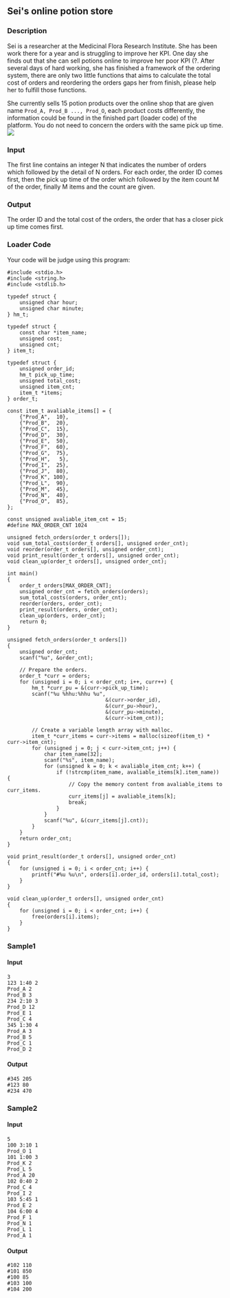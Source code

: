 Sei\'s online potion store
--------------------------

### Description

<div>

Sei is a researcher at the Medicinal Flora Research Institute. She has
been work there for a year and is struggling to improve her KPI. One day
she finds out that she can sell potions online to improve her poor KPI
(?. After several days of hard working, she has finished a framework of
the ordering system, there are only two little functions that aims to
calculate the total cost of orders and reordering the orders gaps her
from finish, please help her to fulfill those functions.

She currently sells 15 potion products over the online shop that are
given name `Prod_A, Prod_B ..., Prod_O`, each product costs differently,
the information could be found in the finished part (loader code) of the
platform. You do not need to concern the orders with the same pick up
time.![](https://64.media.tumblr.com/a527a758b1d7ad5b066382dd1e879acb/da9735baa45d502a-9e/s400x600/39963fb633c270428befd5937883837e6ae46561.gifv)

</div>

### Input

The first line contains an integer N that indicates the number of orders
which followed by the detail of N orders. For each order, the order ID
comes first, then the pick up time of the order which followed by the
item count M of the order, finally M items and the count are given.

### Output

The order ID and the total cost of the orders, the order that has a
closer pick up time comes first.

### Loader Code

<div>

Your code will be judge using this program:

</div>

    #include <‍stdio.h>
    #include <‍string.h>
    #include <‍stdlib.h>

    typedef struct {
        unsigned char hour;
        unsigned char minute;
    } hm_t;

    typedef struct {
        const char *item_name;
        unsigned cost;
        unsigned cnt;
    } item_t;

    typedef struct {
        unsigned order_id;
        hm_t pick_up_time;
        unsigned total_cost;
        unsigned item_cnt;
        item_t *items;
    } order_t;

    const item_t avaliable_items[] = {
        {"Prod_A",  10},
        {"Prod_B",  20},
        {"Prod_C",  15},
        {"Prod_D",  30},
        {"Prod_E",  50},
        {"Prod_F",  60},
        {"Prod_G",  75},
        {"Prod_H",   5},
        {"Prod_I",  25},
        {"Prod_J",  80},
        {"Prod_K", 100},
        {"Prod_L",  90},
        {"Prod_M",  45},
        {"Prod_N",  40},
        {"Prod_O",  85},
    };

    const unsigned avaliable_item_cnt = 15;
    #define MAX_ORDER_CNT 1024

    unsigned fetch_orders(order_t orders[]);
    void sum_total_costs(order_t orders[], unsigned order_cnt);
    void reorder(order_t orders[], unsigned order_cnt);
    void print_result(order_t orders[], unsigned order_cnt);
    void clean_up(order_t orders[], unsigned order_cnt);

    int main()
    {
        order_t orders[MAX_ORDER_CNT];
        unsigned order_cnt = fetch_orders(orders);
        sum_total_costs(orders, order_cnt);
        reorder(orders, order_cnt);
        print_result(orders, order_cnt);
        clean_up(orders, order_cnt);
        return 0;
    }

    unsigned fetch_orders(order_t orders[])
    {
        unsigned order_cnt;
        scanf("%u", &order_cnt);

        // Prepare the orders.
        order_t *curr = orders;
        for (unsigned i = 0; i <‍ order_cnt; i++, curr++) {
            hm_t *curr_pu = &(curr->pick_up_time);
            scanf("%u %hhu:%hhu %u",
                                    &(curr->order_id),
                                    &(curr_pu->hour),
                                    &(curr_pu->minute),
                                    &(curr->item_cnt));

            // Create a variable length array with malloc.
            item_t *curr_items = curr->items = malloc(sizeof(item_t) * curr->item_cnt);
            for (unsigned j = 0; j <‍ curr->item_cnt; j++) {
                char item_name[32];
                scanf("%s", item_name);
                for (unsigned k = 0; k <‍ avaliable_item_cnt; k++) {
                    if (!strcmp(item_name, avaliable_items[k].item_name)) {
                        // Copy the memory content from avaliable_items to curr_items.
                        curr_items[j] = avaliable_items[k];
                        break;
                    }
                }
                scanf("%u", &(curr_items[j].cnt));
            }
        }
        return order_cnt;
    }

    void print_result(order_t orders[], unsigned order_cnt)
    {
        for (unsigned i = 0; i <‍ order_cnt; i++) {
            printf("#%u %u\n", orders[i].order_id, orders[i].total_cost);
        }
    }

    void clean_up(order_t orders[], unsigned order_cnt)
    {
        for (unsigned i = 0; i <‍ order_cnt; i++) {
            free(orders[i].items);
        }
    }

<div>

### Sample1

#### Input

    3
    123 1:40 2
    Prod_A 2
    Prod_B 3
    234 2:10 3
    Prod_D 12
    Prod_E 1
    Prod_C 4
    345 1:30 4
    Prod_A 3
    Prod_B 5
    Prod_C 1
    Prod_D 2

#### Output

    #345 205
    #123 80
    #234 470

</div>

<div>

### Sample2

#### Input

    5
    100 3:10 1
    Prod_O 1
    101 1:00 3
    Prod_K 2
    Prod_L 5
    Prod_A 20
    102 0:40 2
    Prod_C 4
    Prod_I 2
    103 5:45 1
    Prod_E 2
    104 6:00 4
    Prod_F 1
    Prod_N 1
    Prod_L 1
    Prod_A 1

#### Output

    #102 110
    #101 850
    #100 85
    #103 100
    #104 200

</div>
